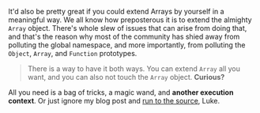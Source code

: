 It'd also be pretty great if you could extend Arrays by yourself in a meaningful way. We all know how preposterous it is to extend the almighty `Array` object. There's whole slew of issues that can arise from doing that, and that's the reason why most of the community has shied away from polluting the global namespace, and more importantly, from polluting the `Object`, `Array`, and `Function` prototypes.

> There is a way to have it both ways. You can extend `Array` all you want, and you can also not touch the `Array` object. **Curious?**

All you need is a bag of tricks, a magic wand, and **another execution context**. Or just ignore my blog post and [run to the source][1], Luke.

[1]: https://github.com/bevacqua/poser
